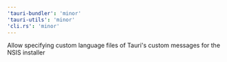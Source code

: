 ```yaml
---
'tauri-bundler': 'minor'
'tauri-utils': 'minor'
'cli.rs': 'minor'
---
```


Allow specifying custom language files of Tauri's custom messages for the NSIS installer

